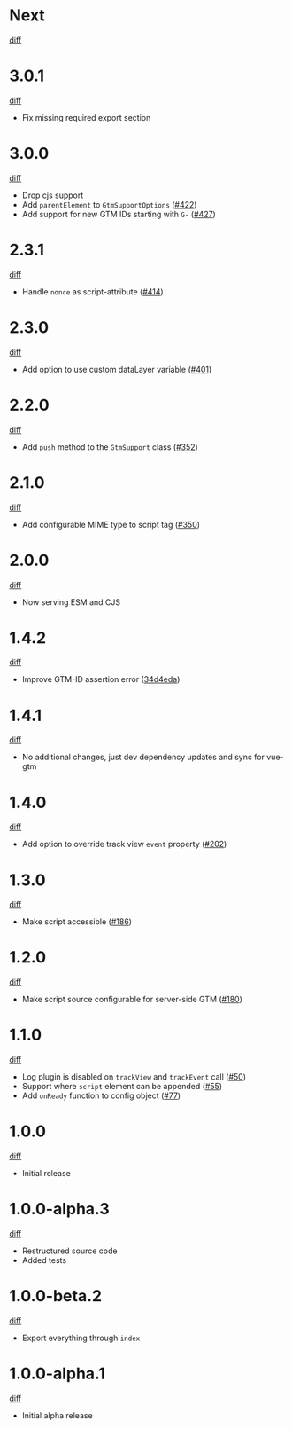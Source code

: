 # Next

[diff](https://github.com/gtm-support/core/compare/3.0.1...main)

# 3.0.1

[diff](https://github.com/gtm-support/core/compare/3.0.0...3.0.1)

- Fix missing required export section

# 3.0.0

[diff](https://github.com/gtm-support/core/compare/2.3.1...3.0.0)

- Drop cjs support
- Add `parentElement` to `GtmSupportOptions` ([#422])
- Add support for new GTM IDs starting with `G-` ([#427])

[#422]: https://github.com/gtm-support/core/pull/422
[#427]: https://github.com/gtm-support/core/pull/427

# 2.3.1

[diff](https://github.com/gtm-support/core/compare/2.3.0...2.3.1)

- Handle `nonce` as script-attribute ([#414])

[#414]: https://github.com/gtm-support/core/pull/414

# 2.3.0

[diff](https://github.com/gtm-support/core/compare/2.2.0...2.3.0)

- Add option to use custom dataLayer variable ([#401])

[#401]: https://github.com/gtm-support/core/pull/401

# 2.2.0

[diff](https://github.com/gtm-support/core/compare/2.1.0...2.2.0)

- Add `push` method to the `GtmSupport` class ([#352])

[#352]: https://github.com/gtm-support/core/pull/352

# 2.1.0

[diff](https://github.com/gtm-support/core/compare/2.0.0...2.1.0)

- Add configurable MIME type to script tag ([#350])

[#350]: https://github.com/gtm-support/core/pull/350

# 2.0.0

[diff](https://github.com/gtm-support/core/compare/1.4.2...2.0.0)

- Now serving ESM and CJS

# 1.4.2

[diff](https://github.com/gtm-support/core/compare/1.4.1...1.4.2)

- Improve GTM-ID assertion error ([34d4eda])

[34d4eda]: https://github.com/gtm-support/core/commit/34d4eda7e376e82ffc744f24508959cd33aada84

# 1.4.1

[diff](https://github.com/gtm-support/core/compare/1.4.0...1.4.1)

- No additional changes, just dev dependency updates and sync for vue-gtm

# 1.4.0

[diff](https://github.com/gtm-support/core/compare/1.3.0...1.4.0)

- Add option to override track view `event` property ([#202])

[#202]: https://github.com/gtm-support/core/pull/202

# 1.3.0

[diff](https://github.com/gtm-support/core/compare/1.2.0...1.3.0)

- Make script accessible ([#186])

[#186]: https://github.com/gtm-support/core/issues/186

# 1.2.0

[diff](https://github.com/gtm-support/core/compare/1.1.0...1.2.0)

- Make script source configurable for server-side GTM ([#180])

[#180]: https://github.com/gtm-support/core/pull/180

# 1.1.0

[diff](https://github.com/gtm-support/core/compare/1.0.0...1.1.0)

- Log plugin is disabled on `trackView` and `trackEvent` call ([#50])
- Support where `script` element can be appended ([#55])
- Add `onReady` function to config object ([#77])

[#50]: https://github.com/gtm-support/core/issues/50
[#55]: https://github.com/gtm-support/core/issues/55
[#77]: https://github.com/gtm-support/core/issues/77

# 1.0.0

[diff](https://github.com/gtm-support/core/compare/589c63d1719d05319e9c2307397bdfb7cda5825b...1.0.0)

- Initial release

# 1.0.0-alpha.3

[diff](https://github.com/gtm-support/core/compare/1.0.0-beta.2...1.0.0-alpha.3)

- Restructured source code
- Added tests

# 1.0.0-beta.2

[diff](https://github.com/gtm-support/core/compare/1.0.0-alpha.1...1.0.0-beta.2)

- Export everything through `index`

# 1.0.0-alpha.1

[diff](https://github.com/gtm-support/core/compare/589c63d1719d05319e9c2307397bdfb7cda5825b...1.0.0-alpha.1)

- Initial alpha release
